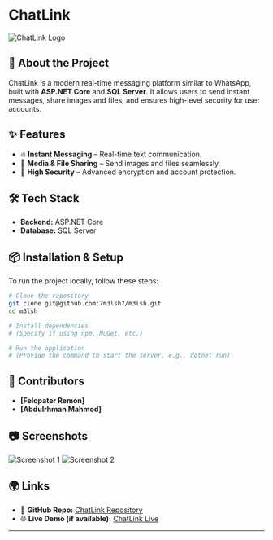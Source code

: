 # ChatLink

![ChatLink Logo](https://chatlink.runasp.net/images/webchat-high-resolution-logo%20(1).png)

## 🚀 About the Project
ChatLink is a modern real-time messaging platform similar to WhatsApp, built with **ASP.NET Core** and **SQL Server**. It allows users to send instant messages, share images and files, and ensures high-level security for user accounts.

## ✨ Features
- 🔥 **Instant Messaging** – Real-time text communication.
- 📸 **Media & File Sharing** – Send images and files seamlessly.
- 🔐 **High Security** – Advanced encryption and account protection.

## 🛠️ Tech Stack
- **Backend:** ASP.NET Core
- **Database:** SQL Server


## 📦 Installation & Setup
To run the project locally, follow these steps:

```sh
# Clone the repository
git clone git@github.com:7m3lsh7/m3lsh.git
cd m3lsh

# Install dependencies
# (Specify if using npm, NuGet, etc.)

# Run the application
# (Provide the command to start the server, e.g., dotnet run)
```

## 👥 Contributors
- **[Felopater Remon]** 
- **[Abdulrhman Mahmod]** 

## 📷 Screenshots
![Screenshot 1](https://via.placeholder.com/800x400?text=ChatLink+Interface)
![Screenshot 2](https://via.placeholder.com/800x400?text=ChatLink+Messaging)



## 🌍 Links
- 🔗 **GitHub Repo:** [ChatLink Repository](git@github.com:7m3lsh7/m3lsh.git)
- 🌐 **Live Demo (if available):** [ChatLink Live](#)

---



